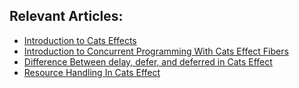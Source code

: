 ## Relevant Articles:

- [Introduction to Cats Effects](https://www.baeldung.com/scala/cats-effects-intro)
- [Introduction to Concurrent Programming With Cats Effect Fibers](https://www.baeldung.com/scala/cats-effect-fibers-concurrent-programming)
- [Difference Between delay, defer, and deferred in Cats Effect](https://www.baeldung.com/scala/cats-effect-delay-defer-vs-deferred)
- [Resource Handling In Cats Effect](https://www.baeldung.com/scala/cats-effect-resource-handling)
